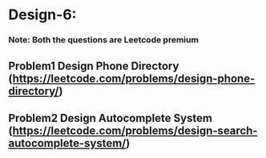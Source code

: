 # Design-6: 
### Note: Both the questions are Leetcode premium

## Problem1 Design Phone Directory (https://leetcode.com/problems/design-phone-directory/)

## Problem2 Design Autocomplete System (https://leetcode.com/problems/design-search-autocomplete-system/)
